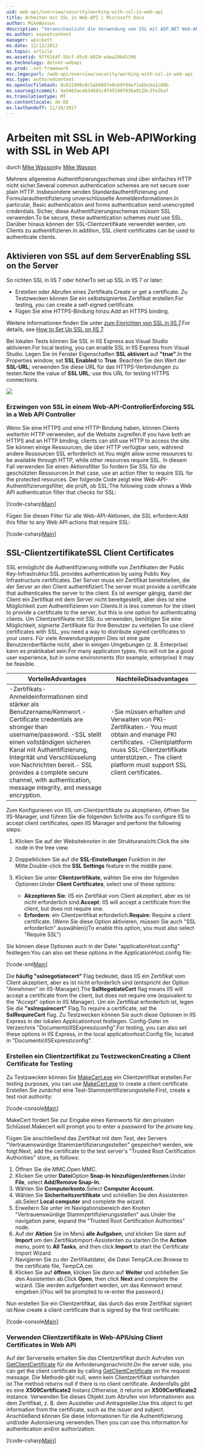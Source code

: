```yaml
---
uid: web-api/overview/security/working-with-ssl-in-web-api
title: Arbeiten mit SSL in Web-API | Microsoft Docs
author: MikeWasson
description: "Veranschaulicht die Verwendung von SSL mit ASP.NET Web-API, einschließlich der Verwendung von SSL-Clientzertifikate."
ms.author: aspnetcontent
manager: wpickett
ms.date: 12/12/2012
ms.topic: article
ms.assetid: 97f6164f-59cf-45c0-b820-e4aa29b45396
ms.technology: dotnet-webapi
ms.prod: .net-framework
msc.legacyurl: /web-api/overview/security/working-with-ssl-in-web-api
msc.type: authoredcontent
ms.openlocfilehash: 8c631900c8c5ab6097e0cb9fd4a71abbcba1c88b
ms.sourcegitcommit: 9a9483aceb34591c97451997036a9120c3fe2baf
ms.translationtype: MT
ms.contentlocale: de-DE
ms.lasthandoff: 11/10/2017
---
```

<a name="working-with-ssl-in-web-api"></a><span data-ttu-id="301a4-103">Arbeiten mit SSL in Web-API</span><span class="sxs-lookup"><span data-stu-id="301a4-103">Working with SSL in Web API</span></span>
====================
<span data-ttu-id="301a4-104">durch [Mike Wasson](https://github.com/MikeWasson)</span><span class="sxs-lookup"><span data-stu-id="301a4-104">by [Mike Wasson](https://github.com/MikeWasson)</span></span>

<span data-ttu-id="301a4-105">Mehrere allgemeine Authentifizierungsschemas sind über einfaches HTTP nicht sicher.</span><span class="sxs-lookup"><span data-stu-id="301a4-105">Several common authentication schemes are not secure over plain HTTP.</span></span> <span data-ttu-id="301a4-106">Insbesondere senden Standardauthentifizierung und Formularauthentifizierung unverschlüsselte Anmeldeinformationen.</span><span class="sxs-lookup"><span data-stu-id="301a4-106">In particular, Basic authentication and forms authentication send unencrypted credentials.</span></span> <span data-ttu-id="301a4-107">Sicher, diese Authentifizierungsschemas *müssen* SSL verwenden.</span><span class="sxs-lookup"><span data-stu-id="301a4-107">To be secure, these authentication schemes *must* use SSL.</span></span> <span data-ttu-id="301a4-108">Darüber hinaus können der SSL-Clientzertifikate verwendet werden, um Clients zu authentifizieren.</span><span class="sxs-lookup"><span data-stu-id="301a4-108">In addition, SSL client certificates can be used to authenticate clients.</span></span>

## <a name="enabling-ssl-on-the-server"></a><span data-ttu-id="301a4-109">Aktivieren von SSL auf dem Server</span><span class="sxs-lookup"><span data-stu-id="301a4-109">Enabling SSL on the Server</span></span>

<span data-ttu-id="301a4-110">So richten SSL in IIS 7 oder höher</span><span class="sxs-lookup"><span data-stu-id="301a4-110">To set up SSL in IIS 7 or later:</span></span>

- <span data-ttu-id="301a4-111">Erstellen oder Abrufen eines Zertifikats.</span><span class="sxs-lookup"><span data-stu-id="301a4-111">Create or get a certificate.</span></span> <span data-ttu-id="301a4-112">Zu Testzwecken können Sie ein selbstsigniertes Zertifikat erstellen.</span><span class="sxs-lookup"><span data-stu-id="301a4-112">For testing, you can create a self-signed certificate.</span></span>
- <span data-ttu-id="301a4-113">Fügen Sie eine HTTPS-Bindung hinzu.</span><span class="sxs-lookup"><span data-stu-id="301a4-113">Add an HTTPS binding.</span></span>

<span data-ttu-id="301a4-114">Weitere Informationen finden Sie unter [zum Einrichten von SSL in IIS 7](https://www.iis.net/learn/manage/configuring-security/how-to-set-up-ssl-on-iis).</span><span class="sxs-lookup"><span data-stu-id="301a4-114">For details, see [How to Set Up SSL on IIS 7](https://www.iis.net/learn/manage/configuring-security/how-to-set-up-ssl-on-iis).</span></span>

<span data-ttu-id="301a4-115">Bei lokalen Tests können Sie SSL in IIS Express aus Visual Studio aktivieren.</span><span class="sxs-lookup"><span data-stu-id="301a4-115">For local testing, you can enable SSL in IIS Express from Visual Studio.</span></span> <span data-ttu-id="301a4-116">Legen Sie im Fenster Eigenschaften **SSL aktiviert** auf **"true"**.</span><span class="sxs-lookup"><span data-stu-id="301a4-116">In the Properties window, set **SSL Enabled** to **True**.</span></span> <span data-ttu-id="301a4-117">Beachten Sie den Wert der **SSL-URL**; verwenden Sie diese URL für das HTTPS-Verbindungen zu testen.</span><span class="sxs-lookup"><span data-stu-id="301a4-117">Note the value of **SSL URL**; use this URL for testing HTTPS connections.</span></span>

![](working-with-ssl-in-web-api/_static/image1.png)

### <a name="enforcing-ssl-in-a-web-api-controller"></a><span data-ttu-id="301a4-118">Erzwingen von SSL in einem Web-API-Controller</span><span class="sxs-lookup"><span data-stu-id="301a4-118">Enforcing SSL in a Web API Controller</span></span>

<span data-ttu-id="301a4-119">Wenn Sie eine HTTPS und eine HTTP-Bindung haben, können Clients weiterhin HTTP verwenden, auf die Website zugreifen.</span><span class="sxs-lookup"><span data-stu-id="301a4-119">If you have both an HTTPS and an HTTP binding, clients can still use HTTP to access the site.</span></span> <span data-ttu-id="301a4-120">Sie können einige Ressourcen, die über HTTP verfügbar sein, während andere Ressourcen SSL erforderlich ist.</span><span class="sxs-lookup"><span data-stu-id="301a4-120">You might allow some resources to be available through HTTP, while other resources require SSL.</span></span> <span data-ttu-id="301a4-121">In diesem Fall verwenden Sie einen Aktionsfilter So fordern Sie SSL für die geschützten Ressourcen.</span><span class="sxs-lookup"><span data-stu-id="301a4-121">In that case, use an action filter to require SSL for the protected resources.</span></span> <span data-ttu-id="301a4-122">Der folgende Code zeigt eine Web-API-Authentifizierungsfilter, die prüft, ob SSL:</span><span class="sxs-lookup"><span data-stu-id="301a4-122">The following code shows a Web API authentication filter that checks for SSL:</span></span>

[!code-csharp[Main](working-with-ssl-in-web-api/samples/sample1.cs)]

<span data-ttu-id="301a4-123">Fügen Sie diesen Filter für alle Web-API-Aktionen, die SSL erfordern:</span><span class="sxs-lookup"><span data-stu-id="301a4-123">Add this filter to any Web API actions that require SSL:</span></span>

[!code-csharp[Main](working-with-ssl-in-web-api/samples/sample2.cs)]

## <a name="ssl-client-certificates"></a><span data-ttu-id="301a4-124">SSL-Clientzertifikate</span><span class="sxs-lookup"><span data-stu-id="301a4-124">SSL Client Certificates</span></span>

<span data-ttu-id="301a4-125">SSL ermöglicht die Authentifizierung mithilfe von Zertifikaten der Public Key-Infrastruktur.</span><span class="sxs-lookup"><span data-stu-id="301a4-125">SSL provides authentication by using Public Key Infrastructure certificates.</span></span> <span data-ttu-id="301a4-126">Der Server muss ein Zertifikat bereitstellen, die der Server an den Client authentifiziert.</span><span class="sxs-lookup"><span data-stu-id="301a4-126">The server must provide a certificate that authenticates the server to the client.</span></span> <span data-ttu-id="301a4-127">Es ist weniger gängig, damit der Client ein Zertifikat mit dem Server nicht bereitgestellt, aber dies ist eine Möglichkeit zum Authentifizieren von Clients.</span><span class="sxs-lookup"><span data-stu-id="301a4-127">It is less common for the client to provide a certificate to the server, but this is one option for authenticating clients.</span></span> <span data-ttu-id="301a4-128">Um Clientzertifikate mit SSL zu verwenden, benötigen Sie eine Möglichkeit, signierte Zertifikate für Ihre Benutzer zu verteilen.</span><span class="sxs-lookup"><span data-stu-id="301a4-128">To use client certificates with SSL, you need a way to distribute signed certificates to your users.</span></span> <span data-ttu-id="301a4-129">Für viele Anwendungstypen Dies ist eine gute Benutzeroberfläche nicht, aber in einigen Umgebungen (z. B. Enterprise) kann es praktikabel sein.</span><span class="sxs-lookup"><span data-stu-id="301a4-129">For many application types, this will not be a good user experience, but in some environments (for example, enterprise) it may be feasible.</span></span>

| <span data-ttu-id="301a4-130">Vorteile</span><span class="sxs-lookup"><span data-stu-id="301a4-130">Advantages</span></span> | <span data-ttu-id="301a4-131">Nachteile</span><span class="sxs-lookup"><span data-stu-id="301a4-131">Disadvantages</span></span> |
| --- | --- |
| <span data-ttu-id="301a4-132">-Zertifikats-Anmeldeinformationen sind stärker als Benutzername/Kennwort.</span><span class="sxs-lookup"><span data-stu-id="301a4-132">- Certificate credentials are stronger than username/password.</span></span> <span data-ttu-id="301a4-133">-SSL stellt einen vollständigen sicheren Kanal mit Authentifizierung, Integrität und Verschlüsselung von Nachrichten bereit.</span><span class="sxs-lookup"><span data-stu-id="301a4-133">- SSL provides a complete secure channel, with authentication, message integrity, and message encryption.</span></span> | <span data-ttu-id="301a4-134">-Sie müssen erhalten und Verwalten von PKI-Zertifikaten.</span><span class="sxs-lookup"><span data-stu-id="301a4-134">- You must obtain and manage PKI certificates.</span></span> <span data-ttu-id="301a4-135">-Clientplattform muss SSL-Clientzertifikate unterstützen.</span><span class="sxs-lookup"><span data-stu-id="301a4-135">- The client platform must support SSL client certificates.</span></span> |

<span data-ttu-id="301a4-136">Zum Konfigurieren von IIS, um Clientzertifikate zu akzeptieren, öffnen Sie IIS-Manager, und führen Sie die folgenden Schritte aus:</span><span class="sxs-lookup"><span data-stu-id="301a4-136">To configure IIS to accept client certificates, open IIS Manager and perform the following steps:</span></span>

1. <span data-ttu-id="301a4-137">Klicken Sie auf der Websiteknoten in der Strukturansicht.</span><span class="sxs-lookup"><span data-stu-id="301a4-137">Click the site node in the tree view.</span></span>
2. <span data-ttu-id="301a4-138">Doppelklicken Sie auf die **SSL-Einstellungen** Funktion in der Mitte.</span><span class="sxs-lookup"><span data-stu-id="301a4-138">Double-click the **SSL Settings** feature in the middle pane.</span></span>
3. <span data-ttu-id="301a4-139">Klicken Sie unter **Clientzertifikate**, wählen Sie eine der folgenden Optionen:</span><span class="sxs-lookup"><span data-stu-id="301a4-139">Under **Client Certificates**, select one of these options:</span></span> 

    - <span data-ttu-id="301a4-140">**Akzeptieren Sie**: IIS ein Zertifikat vom Client akzeptiert, aber es ist nicht erforderlich sind.</span><span class="sxs-lookup"><span data-stu-id="301a4-140">**Accept**: IIS will accept a certificate from the client, but does not require one.</span></span>
    - <span data-ttu-id="301a4-141">**Erfordern**: ein Clientzertifikat erforderlich.</span><span class="sxs-lookup"><span data-stu-id="301a4-141">**Require**: Require a client certificate.</span></span> <span data-ttu-id="301a4-142">(Wenn Sie diese Option aktivieren, müssen Sie auch "SSL erforderlich" auswählen)</span><span class="sxs-lookup"><span data-stu-id="301a4-142">(To enable this option, you must also select "Require SSL")</span></span>

<span data-ttu-id="301a4-143">Sie können diese Optionen auch in der Datei "applicationHost.config" festlegen:</span><span class="sxs-lookup"><span data-stu-id="301a4-143">You can also set these options in the ApplicationHost.config file:</span></span>

[!code-xml[Main](working-with-ssl-in-web-api/samples/sample3.xml)]

<span data-ttu-id="301a4-144">Die **häufig "sslnegotiatecert"** Flag bedeutet, dass IIS ein Zertifikat vom Client akzeptiert, aber es ist nicht erforderlich sind (entspricht der Option "Annehmen" im IIS-Manager).</span><span class="sxs-lookup"><span data-stu-id="301a4-144">The **SslNegotiateCert** flag means IIS will accept a certificate from the client, but does not require one (equivalent to the "Accept" option in IIS Manager).</span></span> <span data-ttu-id="301a4-145">Um ein Zertifikat erforderlich ist, legen Sie die **"sslrequirecert"** Flag.</span><span class="sxs-lookup"><span data-stu-id="301a4-145">To require a certificate, set the **SslRequireCert** flag.</span></span> <span data-ttu-id="301a4-146">Zu Testzwecken können Sie auch diese Optionen in IIS Express in der lokalen Applicationhost festlegen. Config-Datei im Verzeichnis "Documents\IISExpress\config".</span><span class="sxs-lookup"><span data-stu-id="301a4-146">For testing, you can also set these options in IIS Express, in the local applicationhost.Config file, located in "Documents\IISExpress\config".</span></span>

### <a name="creating-a-client-certificate-for-testing"></a><span data-ttu-id="301a4-147">Erstellen ein Clientzertifikat zu Testzwecken</span><span class="sxs-lookup"><span data-stu-id="301a4-147">Creating a Client Certificate for Testing</span></span>

<span data-ttu-id="301a4-148">Zu Testzwecken können Sie [MakeCert.exe](https://msdn.microsoft.com/en-US/library/bfsktky3.aspx) ein Clientzertifikat erstellen.</span><span class="sxs-lookup"><span data-stu-id="301a4-148">For testing purposes, you can use [MakeCert.exe](https://msdn.microsoft.com/en-US/library/bfsktky3.aspx) to create a client certificate.</span></span> <span data-ttu-id="301a4-149">Erstellen Sie zunächst eine Test-Stammzertifizierungsstelle:</span><span class="sxs-lookup"><span data-stu-id="301a4-149">First, create a test root authority:</span></span>

[!code-console[Main](working-with-ssl-in-web-api/samples/sample4.cmd)]

<span data-ttu-id="301a4-150">MakeCert fordert Sie zur Eingabe eines Kennworts für den privaten Schlüssel.</span><span class="sxs-lookup"><span data-stu-id="301a4-150">Makecert will prompt you to enter a password for the private key.</span></span>

<span data-ttu-id="301a4-151">Fügen Sie anschließend das Zertifikat mit dem Test, des Servers "Vertrauenswürdige Stammzertifizierungsstellen" gespeichert werden, wie folgt:</span><span class="sxs-lookup"><span data-stu-id="301a4-151">Next, add the certificate to the test server's "Trusted Root Certification Authorities" store, as follows:</span></span>

1. <span data-ttu-id="301a4-152">Öffnen Sie die MMC.</span><span class="sxs-lookup"><span data-stu-id="301a4-152">Open MMC.</span></span>
2. <span data-ttu-id="301a4-153">Klicken Sie unter **Datei**Option **Snap-In hinzufügen/entfernen**.</span><span class="sxs-lookup"><span data-stu-id="301a4-153">Under **File**, select **Add/Remove Snap-In**.</span></span>
3. <span data-ttu-id="301a4-154">Wählen Sie **Computerkonto**.</span><span class="sxs-lookup"><span data-stu-id="301a4-154">Select **Computer Account**.</span></span>
4. <span data-ttu-id="301a4-155">Wählen Sie **Sicherheitszertifikate** und schließen Sie den Assistenten ab.</span><span class="sxs-lookup"><span data-stu-id="301a4-155">Select **Local computer** and complete the wizard.</span></span>
5. <span data-ttu-id="301a4-156">Erweitern Sie unter im Navigationsbereich den Knoten "Vertrauenswürdige Stammzertifizierungsstellen" aus.</span><span class="sxs-lookup"><span data-stu-id="301a4-156">Under the navigation pane, expand the "Trusted Root Certification Authorities" node.</span></span>
6. <span data-ttu-id="301a4-157">Auf der **Aktion** Sie im Menü **alle Aufgaben**, und klicken Sie dann auf **Import** um den Zertifikatimport-Assistenten zu starten.</span><span class="sxs-lookup"><span data-stu-id="301a4-157">On the **Action** menu, point to **All Tasks**, and then click **Import** to start the Certificate Import Wizard.</span></span>
7. <span data-ttu-id="301a4-158">Navigieren Sie zu der Zertifikatdatei, die Datei TempCA.cer.</span><span class="sxs-lookup"><span data-stu-id="301a4-158">Browse to the certificate file, TempCA.cer.</span></span>
8. <span data-ttu-id="301a4-159">Klicken Sie auf **öffnen**, klicken Sie dann auf **Weiter** und schließen Sie den Assistenten ab.</span><span class="sxs-lookup"><span data-stu-id="301a4-159">Click **Open**, then click **Next** and complete the wizard.</span></span> <span data-ttu-id="301a4-160">(Sie werden aufgefordert werden, um das Kennwort erneut eingeben.)</span><span class="sxs-lookup"><span data-stu-id="301a4-160">(You will be prompted to re-enter the password.)</span></span>

<span data-ttu-id="301a4-161">Nun erstellen Sie ein Clientzertifikat, das durch das erste Zertifikat signiert ist:</span><span class="sxs-lookup"><span data-stu-id="301a4-161">Now create a client certificate that is signed by the first certificate:</span></span>

[!code-console[Main](working-with-ssl-in-web-api/samples/sample5.cmd)]

### <a name="using-client-certificates-in-web-api"></a><span data-ttu-id="301a4-162">Verwenden Clientzertifikate in Web-API</span><span class="sxs-lookup"><span data-stu-id="301a4-162">Using Client Certificates in Web API</span></span>

<span data-ttu-id="301a4-163">Auf der Serverseite erhalten Sie das Clientzertifikat durch Aufrufen von [GetClientCertificate](https://msdn.microsoft.com/en-us/library/system.net.http.httprequestmessageextensions.getclientcertificate.aspx) für die Anforderungsnachricht.</span><span class="sxs-lookup"><span data-stu-id="301a4-163">On the server side, you can get the client certificate by calling [GetClientCertificate](https://msdn.microsoft.com/en-us/library/system.net.http.httprequestmessageextensions.getclientcertificate.aspx) on the request message.</span></span> <span data-ttu-id="301a4-164">Die Methode gibt null, wenn kein Clientzertifikat vorhanden ist.</span><span class="sxs-lookup"><span data-stu-id="301a4-164">The method returns null if there is no client certificate.</span></span> <span data-ttu-id="301a4-165">Andernfalls gibt es eine **X509Certificate2** Instanz.</span><span class="sxs-lookup"><span data-stu-id="301a4-165">Otherwise, it returns an **X509Certificate2** instance.</span></span> <span data-ttu-id="301a4-166">Verwenden Sie dieses Objekt zum Abrufen von Informationen aus dem Zertifikat, z. B. dem Aussteller und Antragsteller.</span><span class="sxs-lookup"><span data-stu-id="301a4-166">Use this object to get information from the certificate, such as the issuer and subject.</span></span> <span data-ttu-id="301a4-167">Anschließend können Sie diese Informationen für die Authentifizierung und/oder Autorisierung verwenden.</span><span class="sxs-lookup"><span data-stu-id="301a4-167">Then you can use this information for authentication and/or authorization.</span></span>

[!code-csharp[Main](working-with-ssl-in-web-api/samples/sample6.cs)]
